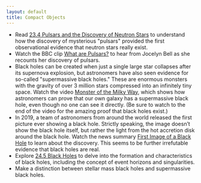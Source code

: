 ```yaml
---
layout: default
title: Compact Objects
---
```


- Read [23.4 Pulsars and the Discovery of Neutron Stars](https://openstax.org/books/astronomy-2e/pages/23-4-pulsars-and-the-discovery-of-neutron-stars) to understand how the discovery of mysterious "pulsars" provided the first observational evidence that neutron stars really exist.
- Watch the BBC clip [What are Pulsars?](https://storage.googleapis.com/avh-astro-videos/What%20are%20pulsars_.webm) to hear from Jocelyn Bell as she recounts her discovery of pulsars.
- Black holes can be created when just a single large star collapses after its supernova explosion, but astronomers have also seen evidence for so-called "supermassive black holes." These are enormous monsters with the gravity of over 3 million stars compressed into an infinitely tiny space. Watch the video [Monster of the Milky Way](https://drive.google.com/open?id=1CbI0NjgyMxRmLkxylyIgd0s1VScKX1jx), which shows how astronomers can prove that our own galaxy has a supermassive black hole, even though no one can see it directly. (Be sure to watch to the end of the video for the amazing proof that black holes exist.)
- In 2019, a team of astronomers from around the world released the first picture ever showing a black hole. Strictly speaking, the image doesn’t show the black hole itself, but rather the light from the hot accretion disk around the black hole. Watch the news summary [First Image of a Black Hole](https://youtu.be/UlNYgSP9qNU) to learn about the discovery. This seems to be further irrefutable evidence that black holes are real.  
- Explore [24.5 Black Holes](https://openstax.org/books/astronomy-2e/pages/24-5-black-holes) to delve into the formation and characteristics of black holes, including the concept of event horizons and singularities.
- Make a distinction between stellar mass black holes and supermassive black holes.
